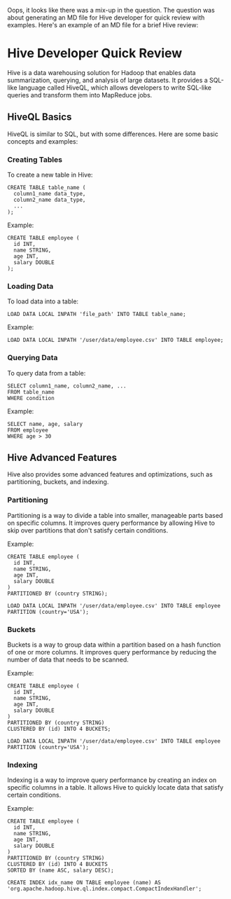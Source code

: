 Oops, it looks like there was a mix-up in the question. The question was about generating an MD file for Hive developer for quick review with examples. Here's an example of an MD file for a brief Hive review:

# Hive Developer Quick Review

Hive is a data warehousing solution for Hadoop that enables data summarization, querying, and analysis of large datasets. It provides a SQL-like language called HiveQL, which allows developers to write SQL-like queries and transform them into MapReduce jobs.

## HiveQL Basics

HiveQL is similar to SQL, but with some differences. Here are some basic concepts and examples:

### Creating Tables

To create a new table in Hive:

```
CREATE TABLE table_name (
  column1_name data_type,
  column2_name data_type,
  ...
);
```

Example:

```
CREATE TABLE employee (
  id INT,
  name STRING,
  age INT,
  salary DOUBLE
);
```

### Loading Data

To load data into a table:

```
LOAD DATA LOCAL INPATH 'file_path' INTO TABLE table_name;
```

Example:

```
LOAD DATA LOCAL INPATH '/user/data/employee.csv' INTO TABLE employee;
```

### Querying Data

To query data from a table:

```
SELECT column1_name, column2_name, ...
FROM table_name
WHERE condition
```

Example:

```
SELECT name, age, salary
FROM employee
WHERE age > 30
```

## Hive Advanced Features

Hive also provides some advanced features and optimizations, such as partitioning, buckets, and indexing.

### Partitioning

Partitioning is a way to divide a table into smaller, manageable parts based on specific columns. It improves query performance by allowing Hive to skip over partitions that don't satisfy certain conditions.

Example:

```
CREATE TABLE employee (
  id INT,
  name STRING,
  age INT,
  salary DOUBLE
)
PARTITIONED BY (country STRING);

LOAD DATA LOCAL INPATH '/user/data/employee.csv' INTO TABLE employee
PARTITION (country='USA');
```

### Buckets

Buckets is a way to group data within a partition based on a hash function of one or more columns. It improves query performance by reducing the number of data that needs to be scanned.

Example:

```
CREATE TABLE employee (
  id INT,
  name STRING,
  age INT,
  salary DOUBLE
)
PARTITIONED BY (country STRING)
CLUSTERED BY (id) INTO 4 BUCKETS;

LOAD DATA LOCAL INPATH '/user/data/employee.csv' INTO TABLE employee
PARTITION (country='USA');
```

### Indexing

Indexing is a way to improve query performance by creating an index on specific columns in a table. It allows Hive to quickly locate data that satisfy certain conditions.

Example:

```
CREATE TABLE employee (
  id INT,
  name STRING,
  age INT,
  salary DOUBLE
)
PARTITIONED BY (country STRING)
CLUSTERED BY (id) INTO 4 BUCKETS
SORTED BY (name ASC, salary DESC);

CREATE INDEX idx_name ON TABLE employee (name) AS 'org.apache.hadoop.hive.ql.index.compact.CompactIndexHandler';
```